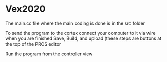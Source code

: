 # Vex2020
The main.cc file where the main coding is done is in the src folder

To send the program to the cortex connect your computer to it via wire
when you are finished Save, Build, and upload (these steps are buttons at the top of the PROS editor

Run the program from the controller view
